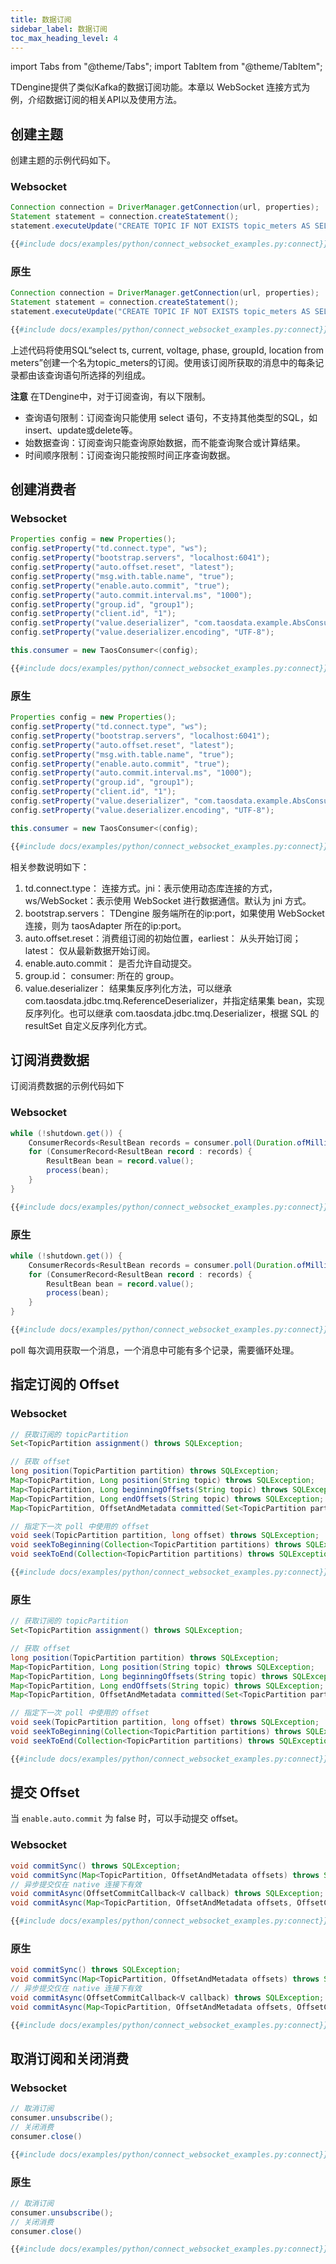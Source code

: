 ```yaml
---
title: 数据订阅
sidebar_label: 数据订阅
toc_max_heading_level: 4
---
```


import Tabs from "@theme/Tabs";
import TabItem from "@theme/TabItem";

TDengine提供了类似Kafka的数据订阅功能。本章以 WebSocket 连接方式为例，介绍数据订阅的相关API以及使用方法。


## 创建主题

创建主题的示例代码如下。
### Websocket 
<Tabs defaultValue="java" groupId="websocketCreateTopic">
<TabItem value="java" label="Java">

```java
Connection connection = DriverManager.getConnection(url, properties);
Statement statement = connection.createStatement();
statement.executeUpdate("CREATE TOPIC IF NOT EXISTS topic_meters AS SELECT ts, current, voltage, phase, groupid, location FROM meters");
```
</TabItem>
<TabItem label="Python" value="python">

```python
{{#include docs/examples/python/connect_websocket_examples.py:connect}}
```
</TabItem>

<TabItem label="Go" value="go">
   
</TabItem>

<TabItem label="Rust" value="rust">

</TabItem>

<TabItem label="Node.js" value="node">

</TabItem>

<TabItem label="C#" value="csharp">
    
</TabItem>

<TabItem label="R" value="r">
    
</TabItem>

<TabItem label="C" value="c">
    
</TabItem>

<TabItem label="PHP" value="php">

</TabItem>

</Tabs>

### 原生
<Tabs defaultValue="java" groupId="nativeCreateTopic">
<TabItem value="java" label="Java">

```java
Connection connection = DriverManager.getConnection(url, properties);
Statement statement = connection.createStatement();
statement.executeUpdate("CREATE TOPIC IF NOT EXISTS topic_meters AS SELECT ts, current, voltage, phase, groupid, location FROM meters");
```
</TabItem>
<TabItem label="Python" value="python">

```python
{{#include docs/examples/python/connect_websocket_examples.py:connect}}
```
</TabItem>

<TabItem label="Go" value="go">
   
</TabItem>

<TabItem label="Rust" value="rust">

</TabItem>

<TabItem label="C#" value="csharp">
    
</TabItem>

<TabItem label="R" value="r">
    
</TabItem>

<TabItem label="C" value="c">
    
</TabItem>

<TabItem label="PHP" value="php">

</TabItem>

</Tabs> 

上述代码将使用SQL“select ts, current, voltage, phase, groupId, location from meters”创建一个名为topic_meters的订阅。使用该订阅所获取的消息中的每条记录都由该查询语句所选择的列组成。

**注意**
在TDengine中，对于订阅查询，有以下限制。
- 查询语句限制：订阅查询只能使用 select 语句，不支持其他类型的SQL，如 insert、update或delete等。
- 始数据查询：订阅查询只能查询原始数据，而不能查询聚合或计算结果。
- 时间顺序限制：订阅查询只能按照时间正序查询数据。

## 创建消费者
### Websocket 
<Tabs defaultValue="java" groupId="websocketCreateConsumer">
<TabItem value="java" label="Java">

```java
Properties config = new Properties();
config.setProperty("td.connect.type", "ws");
config.setProperty("bootstrap.servers", "localhost:6041");
config.setProperty("auto.offset.reset", "latest");
config.setProperty("msg.with.table.name", "true");
config.setProperty("enable.auto.commit", "true");
config.setProperty("auto.commit.interval.ms", "1000");
config.setProperty("group.id", "group1");
config.setProperty("client.id", "1");
config.setProperty("value.deserializer", "com.taosdata.example.AbsConsumerLoop$ResultDeserializer");
config.setProperty("value.deserializer.encoding", "UTF-8");

this.consumer = new TaosConsumer<(config);
```
</TabItem>

<TabItem label="Python" value="python">

```python
{{#include docs/examples/python/connect_websocket_examples.py:connect}}
```
</TabItem>

<TabItem label="Go" value="go">
   
</TabItem>

<TabItem label="Rust" value="rust">

</TabItem>

<TabItem label="Node.js" value="node">

</TabItem>

<TabItem label="C#" value="csharp">
    
</TabItem>

<TabItem label="R" value="r">
    
</TabItem>

<TabItem label="C" value="c">
    
</TabItem>

<TabItem label="PHP" value="php">

</TabItem>
</Tabs>


### 原生 
<Tabs defaultValue="java" groupId="NativeCreateConsumer">
<TabItem value="java" label="Java">

```java
Properties config = new Properties();
config.setProperty("td.connect.type", "ws");
config.setProperty("bootstrap.servers", "localhost:6041");
config.setProperty("auto.offset.reset", "latest");
config.setProperty("msg.with.table.name", "true");
config.setProperty("enable.auto.commit", "true");
config.setProperty("auto.commit.interval.ms", "1000");
config.setProperty("group.id", "group1");
config.setProperty("client.id", "1");
config.setProperty("value.deserializer", "com.taosdata.example.AbsConsumerLoop$ResultDeserializer");
config.setProperty("value.deserializer.encoding", "UTF-8");

this.consumer = new TaosConsumer<(config);
```
</TabItem>

<TabItem label="Python" value="python">

```python
{{#include docs/examples/python/connect_websocket_examples.py:connect}}
```
</TabItem>

<TabItem label="Go" value="go">
   
</TabItem>

<TabItem label="Rust" value="rust">

</TabItem>

<TabItem label="C#" value="csharp">
    
</TabItem>

<TabItem label="R" value="r">
    
</TabItem>

<TabItem label="C" value="c">
    
</TabItem>

<TabItem label="PHP" value="php">

</TabItem>
</Tabs>

相关参数说明如下：
1. td.connect.type： 连接方式。jni：表示使用动态库连接的方式，ws/WebSocket：表示使用 WebSocket 进行数据通信。默认为 jni 方式。
2. bootstrap.servers： TDengine 服务端所在的ip:port，如果使用 WebSocket 连接，则为 taosAdapter 所在的ip:port。
3. auto.offset.reset：消费组订阅的初始位置，earliest： 从头开始订阅； latest： 仅从最新数据开始订阅。
4. enable.auto.commit： 是否允许自动提交。
5. group.id： consumer: 所在的 group。
6. value.deserializer： 结果集反序列化方法，可以继承 com.taosdata.jdbc.tmq.ReferenceDeserializer，并指定结果集 bean，实现反序列化。也可以继承 com.taosdata.jdbc.tmq.Deserializer，根据 SQL 的 resultSet 自定义反序列化方式。

## 订阅消费数据

订阅消费数据的示例代码如下
### Websocket 
<Tabs defaultValue="java" groupId="websocketPoll">
<TabItem value="java" label="Java">

```java
while (!shutdown.get()) {
    ConsumerRecords<ResultBean records = consumer.poll(Duration.ofMillis(100));
    for (ConsumerRecord<ResultBean record : records) {
        ResultBean bean = record.value();
        process(bean);
    }
}
```
</TabItem>

<TabItem label="Python" value="python">

```python
{{#include docs/examples/python/connect_websocket_examples.py:connect}}
```
</TabItem>

<TabItem label="Go" value="go">
   
</TabItem>

<TabItem label="Rust" value="rust">

</TabItem>

<TabItem label="Node.js" value="node">

</TabItem>

<TabItem label="C#" value="csharp">
    
</TabItem>

<TabItem label="R" value="r">
    
</TabItem>

<TabItem label="C" value="c">
    
</TabItem>

<TabItem label="PHP" value="php">

</TabItem>
</Tabs>

### 原生 
<Tabs defaultValue="java" groupId="nativePoll">
<TabItem value="java" label="Java">

```java
while (!shutdown.get()) {
    ConsumerRecords<ResultBean records = consumer.poll(Duration.ofMillis(100));
    for (ConsumerRecord<ResultBean record : records) {
        ResultBean bean = record.value();
        process(bean);
    }
}
```
</TabItem>

<TabItem label="Python" value="python">

```python
{{#include docs/examples/python/connect_websocket_examples.py:connect}}
```
</TabItem>

<TabItem label="Go" value="go">
   
</TabItem>

<TabItem label="Rust" value="rust">

</TabItem>

<TabItem label="C#" value="csharp">
    
</TabItem>

<TabItem label="R" value="r">
    
</TabItem>

<TabItem label="C" value="c">
    
</TabItem>

<TabItem label="PHP" value="php">

</TabItem>
</Tabs>

poll 每次调用获取一个消息，一个消息中可能有多个记录，需要循环处理。

## 指定订阅的 Offset
### Websocket 
<Tabs defaultValue="java" groupId="websocketSeek">
<TabItem value="java" label="Java">

```java
// 获取订阅的 topicPartition
Set<TopicPartition assignment() throws SQLException;

// 获取 offset
long position(TopicPartition partition) throws SQLException;
Map<TopicPartition, Long position(String topic) throws SQLException;
Map<TopicPartition, Long beginningOffsets(String topic) throws SQLException;
Map<TopicPartition, Long endOffsets(String topic) throws SQLException;
Map<TopicPartition, OffsetAndMetadata committed(Set<TopicPartition partitions) throws SQLException;

// 指定下一次 poll 中使用的 offset
void seek(TopicPartition partition, long offset) throws SQLException;
void seekToBeginning(Collection<TopicPartition partitions) throws SQLException;
void seekToEnd(Collection<TopicPartition partitions) throws SQLException;
```
</TabItem>

<TabItem label="Python" value="python">

```python
{{#include docs/examples/python/connect_websocket_examples.py:connect}}
```
</TabItem>

<TabItem label="Go" value="go">
   
</TabItem>

<TabItem label="Rust" value="rust">

</TabItem>

<TabItem label="Node.js" value="node">

</TabItem>

<TabItem label="C#" value="csharp">
    
</TabItem>

<TabItem label="R" value="r">
    
</TabItem>

<TabItem label="C" value="c">
    
</TabItem>

<TabItem label="PHP" value="php">

</TabItem>
</Tabs>

### 原生 
<Tabs defaultValue="java" groupId="nativeSeek">
<TabItem value="java" label="Java">

```java
// 获取订阅的 topicPartition
Set<TopicPartition assignment() throws SQLException;

// 获取 offset
long position(TopicPartition partition) throws SQLException;
Map<TopicPartition, Long position(String topic) throws SQLException;
Map<TopicPartition, Long beginningOffsets(String topic) throws SQLException;
Map<TopicPartition, Long endOffsets(String topic) throws SQLException;
Map<TopicPartition, OffsetAndMetadata committed(Set<TopicPartition partitions) throws SQLException;

// 指定下一次 poll 中使用的 offset
void seek(TopicPartition partition, long offset) throws SQLException;
void seekToBeginning(Collection<TopicPartition partitions) throws SQLException;
void seekToEnd(Collection<TopicPartition partitions) throws SQLException;
```
</TabItem>

<TabItem label="Python" value="python">

```python
{{#include docs/examples/python/connect_websocket_examples.py:connect}}
```
</TabItem>

<TabItem label="Go" value="go">
   
</TabItem>

<TabItem label="Rust" value="rust">

</TabItem>

<TabItem label="C#" value="csharp">
    
</TabItem>

<TabItem label="R" value="r">
    
</TabItem>

<TabItem label="C" value="c">
    
</TabItem>

<TabItem label="PHP" value="php">

</TabItem>
</Tabs>


## 提交 Offset

当 `enable.auto.commit` 为 false 时，可以手动提交 offset。
### Websocket 
<Tabs defaultValue="java" groupId="websocketCommit">
<TabItem value="java" label="Java">

```java
void commitSync() throws SQLException;
void commitSync(Map<TopicPartition, OffsetAndMetadata offsets) throws SQLException;
// 异步提交仅在 native 连接下有效
void commitAsync(OffsetCommitCallback<V callback) throws SQLException;
void commitAsync(Map<TopicPartition, OffsetAndMetadata offsets, OffsetCommitCallback<V callback) throws SQLException;
```
</TabItem>

<TabItem label="Python" value="python">

```python
{{#include docs/examples/python/connect_websocket_examples.py:connect}}
```
</TabItem>

<TabItem label="Go" value="go">
   
</TabItem>

<TabItem label="Rust" value="rust">

</TabItem>

<TabItem label="Node.js" value="node">

</TabItem>

<TabItem label="C#" value="csharp">
    
</TabItem>

<TabItem label="R" value="r">
    
</TabItem>

<TabItem label="C" value="c">
    
</TabItem>

<TabItem label="PHP" value="php">

</TabItem>

</Tabs>

### 原生 
<Tabs defaultValue="java" groupId="nativeCommit">
<TabItem value="java" label="Java">

```java
void commitSync() throws SQLException;
void commitSync(Map<TopicPartition, OffsetAndMetadata offsets) throws SQLException;
// 异步提交仅在 native 连接下有效
void commitAsync(OffsetCommitCallback<V callback) throws SQLException;
void commitAsync(Map<TopicPartition, OffsetAndMetadata offsets, OffsetCommitCallback<V callback) throws SQLException;
```
</TabItem>

<TabItem label="Python" value="python">

```python
{{#include docs/examples/python/connect_websocket_examples.py:connect}}
```
</TabItem>

<TabItem label="Go" value="go">
   
</TabItem>

<TabItem label="Rust" value="rust">

</TabItem>

<TabItem label="Node.js" value="node">

</TabItem>

<TabItem label="C#" value="csharp">
    
</TabItem>

<TabItem label="R" value="r">
    
</TabItem>

<TabItem label="C" value="c">
    
</TabItem>

<TabItem label="PHP" value="php">

</TabItem>

</Tabs>


## 取消订阅和关闭消费
### Websocket 
<Tabs defaultValue="java" groupId="websocketClose">
<TabItem value="java" label="Java">

```java
// 取消订阅
consumer.unsubscribe();
// 关闭消费
consumer.close()
```
</TabItem>
<TabItem label="Python" value="python">

```python
{{#include docs/examples/python/connect_websocket_examples.py:connect}}
```
</TabItem>

<TabItem label="Go" value="go">
   
</TabItem>

<TabItem label="Rust" value="rust">

</TabItem>

<TabItem label="Node.js" value="node">

</TabItem>

<TabItem label="C#" value="csharp">
    
</TabItem>

<TabItem label="R" value="r">
    
</TabItem>

<TabItem label="C" value="c">
    
</TabItem>

<TabItem label="PHP" value="php">

</TabItem>

</Tabs>

### 原生 
<Tabs defaultValue="java" groupId="nativeClose">
<TabItem value="java" label="Java">

```java
// 取消订阅
consumer.unsubscribe();
// 关闭消费
consumer.close()
```
</TabItem>

<TabItem label="Python" value="python">

```python
{{#include docs/examples/python/connect_websocket_examples.py:connect}}
```
</TabItem>

<TabItem label="Go" value="go">
   
</TabItem>

<TabItem label="Rust" value="rust">

</TabItem>

<TabItem label="Node.js" value="node">

</TabItem>

<TabItem label="C#" value="csharp">
    
</TabItem>

<TabItem label="R" value="r">
    
</TabItem>

<TabItem label="C" value="c">
    
</TabItem>

<TabItem label="PHP" value="php">

</TabItem>

</Tabs>